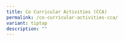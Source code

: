 ```yaml
---
title: Co Curricular Activities (CCA)
permalink: /co-curricular-activities-cca/
variant: tiptap
description: ""
---
```

<p></p>